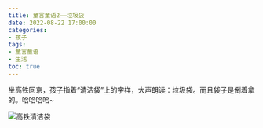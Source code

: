 ```yaml
---
title: 童言童语2——垃圾袋
date: 2022-08-22 17:00:00
categories:
- 孩子
tags:
- 童言童语
- 生活
toc: true
---
```


坐高铁回京，孩子指着“清洁袋”上的字样，大声朗读：垃圾袋。而且袋子是倒着拿的。哈哈哈哈~ 

![高铁清洁袋](https://data.tcbang.xyz/uPic/nXftjy.jpg)